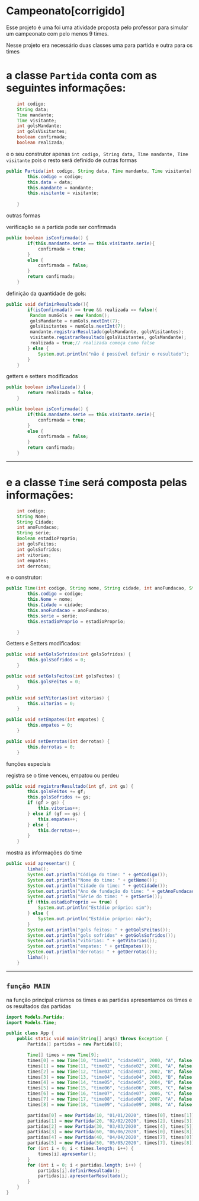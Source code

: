 # Campeonato[corrigido]

Esse projeto é uma foi uma atividade proposta pelo professor para simular um campeonato com pelo menos 9 times.

Nesse projeto era necessário duas classes uma para partida e outra para os times

# a classe **`Partida`** conta com as seguintes informações:

```java
    int codigo;
    String data;
    Time mandante;
    Time visitante;
    int golsMandante;
    int golsVisitantes;
    boolean confirmada;
    boolean realizada;
```

e o seu construtor apenas `int codigo, String data, Time mandante, Time visitante` pois o resto será definido de outras formas 

```java
public Partida(int codigo, String data, Time mandante, Time visitante) {
        this.codigo = codigo;
        this.data = data;
        this.mandante = mandante;
        this.visitante = visitante;
 
    }
```

outras formas

verificação se a partida pode ser confirmada

```java
public boolean isConfirmada() {
        if(this.mandante.serie == this.visitante.serie){
            confirmada = true;
        }
        else {
            confirmada = false;
        }
        return confirmada;
    }
```

definição da quantidade de gols:

```java
public void definirResultado(){ 
        if(isConfirmada() == true && realizada == false){
         Random numGols = new Random();
         golsMandante = numGols.nextInt(7);
         golsVisitantes = numGols.nextInt(7);
         mandante.registrarResultado(golsMandante, golsVisitantes);
         visitante.registrarResultado(golsVisitantes, golsMandante);
         realizada = true;// realizada começa como false
        } else {
            System.out.println("não é possível definir o resultado");
        }
    }
```

getters e setters modificados

```java
public boolean isRealizada() {
        return realizada = false;
    }
```

```java
public boolean isConfirmada() {
        if(this.mandante.serie == this.visitante.serie){
            confirmada = true;
        }
        else {
            confirmada = false;
        }
        return confirmada;
    }
```

---

# e a classe **`Time`** será composta pelas informações:

```java
    int codigo;
    String Nome;
    String Cidade;
    int anoFundacao;
    String serie;
    Boolean estadioProprio;
    int golsFeitos;
    int golsSofridos;
    int vitorias;
    int empates;
    int derrotas;
```

e o construtor:

```java
public Time(int codigo, String nome, String cidade, int anoFundacao, String serie, Boolean estadioProprio) {
        this.codigo = codigo;
        this.Nome = nome;
        this.Cidade = cidade;
        this.anoFundacao = anoFundacao;
        this.serie = serie;
        this.estadioProprio = estadioProprio;

    }
```

Getters e Setters modificados:

```java
public void setGolsSofridos(int golsSofridos) {
        this.golsSofridos = 0;
    }
```

```java
public void setGolsFeitos(int golsFeitos) {
        this.golsFeitos = 0;
    }
```

```java
public void setVitorias(int vitorias) {
        this.vitorias = 0;
    }
```

```java
public void setEmpates(int empates) {
        this.empates = 0;
    }
```

```java
public void setDerrotas(int derrotas) {
        this.derrotas = 0;
    }
```

funções especiais 

registra se o time venceu, empatou ou perdeu

```java
public void registrarResultado(int gf, int gs) {
        this.golsFeitos += gf;
        this.golsSofridos += gs;
        if (gf > gs) {
            this.vitorias++;
        } else if (gf == gs) {
            this.empates++;
        } else {
            this.derrotas++;
        }
    }
```

mostra as informações do time

```java
public void apresentar() {
        linha();
        System.out.println("Código do time: " + getCodigo());
        System.out.println("Nome do time: " + getNome());
        System.out.println("Cidade do time: " + getCidade());
        System.out.println("Ano de fundação do time: " + getAnoFundacao());
        System.out.println("Série do time: " + getSerie());
        if (this.estadioProprio == true) {
            System.out.println("Estádio próprio: sim");
        } else {
            System.out.println("Estádio próprio: não");
        }
        System.out.println("gols feitos: " + getGolsFeitos());
        System.out.println("gols sofridos" + getGolsSofridos());
        System.out.println("vitórias: " + getVitorias());
        System.out.println("empates: " + getEmpates());
        System.out.println("derrotas: " + getDerrotas());
        linha();
    }
```

---

## `função MAIN`

na função principal criamos os times e as partidas apresentamos os times e os resultados das partidas 

```java
import Models.Partida;
import Models.Time;

public class App {
    public static void main(String[] args) throws Exception {
        Partida[] partidas = new Partida[6];

        Time[] times = new Time[9];
        times[0] = new Time(10, "time01", "cidade01", 2000, "A", false);
        times[1] = new Time(11, "time02", "cidade02", 2001, "A", false);
        times[2] = new Time(12, "time03", "cidade03", 2002, "B", false);
        times[3] = new Time(13, "time04", "cidade04", 2003, "B", false);
        times[4] = new Time(14, "time05", "cidade05", 2004, "B", false);
        times[5] = new Time(15, "time06", "cidade06", 2005, "C", false);
        times[6] = new Time(16, "time07", "cidade07", 2006, "C", false);
        times[7] = new Time(17, "time08", "cidade08", 2007, "A", false);
        times[8] = new Time(18, "time09", "cidade09", 2008, "A", false);

        partidas[0] = new Partida(10, "01/01/2020", times[0], times[1]);
        partidas[1] = new Partida(20, "02/02/2020", times[2], times[3]);
        partidas[2] = new Partida(30, "03/03/2020", times[4], times[5]);
        partidas[3] = new Partida(60, "06/06/2020", times[0], times[8]);
        partidas[4] = new Partida(40, "04/04/2020", times[7], times[0]);
        partidas[5] = new Partida(50, "05/05/2020", times[7], times[8]);
        for (int i = 0; i < times.length; i++) {
            times[i].apresentar();
        }
        for (int i = 0; i < partidas.length; i++) {
            partidas[i].definirResultado();
            partidas[i].apresentarResultado();
        }
    }
}
```
